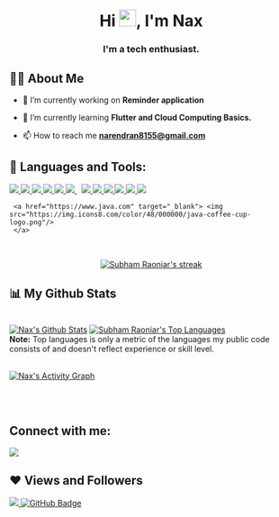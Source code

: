 <!-- ### Hi there Nax here !👋

<!--
**Nax-Ripper/Nax-Ripper** is a ✨ _special_ ✨ repository because its `README.md` (this file) appears on your GitHub profile.

Here are some ideas to get you started:

- 🔭 I’m currently working on ...
- 🌱 I’m currently learning ...
- 👯 I’m looking to collaborate on ...
- 🤔 I’m looking for help with ...
- 💬 Ask me about ...
- 📫 How to reach me: ...
- 😄 Pronouns: ...
- ⚡ Fun fact: ...
-->

<div>
<!-- <p style="text-align:center;"><a href="#"><img width="50%" height="auto" src="https://twitter.com/i_am__Naren_/photo" height="110px" /></a></p></div> -->

<h1 align="center">Hi <img src="https://raw.githubusercontent.com/MartinHeinz/MartinHeinz/master/wave.gif" width="30px">, I'm Nax</h1>

<h3 align="center">I'm a tech enthusiast.</h3>

## 🙋‍♂️ About Me

- 🔭 I’m currently working on **Reminder application**

<!-- - 🔭 I’m currently working on **[Reminder_app](https://covid-19-tracker-e4bda.web.app/)** -->

<!-- - 🌱 I’m currently learning **Data Structures and Algorithms.** -->

- 🌱 I’m currently learning **Flutter and Cloud Computing Basics.**

<!-- - 👯 I’m looking to collaborate on **OpenSource Projects** -->

<!-- - 👨‍💻 All of my projects are available at **[My Portfolio](https://subhamraoniar.com)** -->

<!-- - 📫 How to reach me **subham.raoniar@gmail.com** -->

- 📫 How to reach me **narendran8155@gmail.com**
<!-- - ⚡ Fun fact **I play games and go to the GYM very often.** -->

## 🚀 Languages and Tools:

<p align="left"> 
    <a href="https://www.java.com" target="_blank"> <img src="https://img.icons8.com/color/48/000000/java-coffee-cup-logo.png"/>
     </a>
     <a href="https://www.python.org" target="_blank"> <img src="https://img.icons8.com/color/48/000000/python.png"/> 
    </a> 
     <a href="https://developer.mozilla.org/en-US/docs/Web/JavaScript" target="_blank"> <img src="https://img.icons8.com/color/48/000000/javascript.png"/> 
    </a> 
    <!-- <a href="https://reactjs.org/" target="_blank"> <img src="https://img.icons8.com/color/48/000000/react-native.png"/>
     </a> -->
    <!-- <a href="https://spring.io/projects/spring-boot" target="_blank"> <img src="https://img.icons8.com/color/48/000000/spring-logo.png"/> 
    </a>  -->
    <a href="https://www.w3.org/html/" target="_blank"> <img src="https://img.icons8.com/color/48/000000/html-5.png"/> 
    </a> 
    <a href="https://www.w3schools.com/css/" target="_blank"> <img src="https://img.icons8.com/color/48/000000/css3.png"/> 
    </a> 
    <!-- <a href="https://getbootstrap.com" target="_blank"> <img src="https://img.icons8.com/color/48/000000/bootstrap.png"/> 
    </a>  -->
    <!-- <a style="padding-right:8px;" href="https://nodejs.org" target="_blank"> <img src="https://img.icons8.com/color/48/000000/nodejs.png"/> 
    </a>  -->
    <a style="padding-right:8px;" href="https://www.mysql.com/" target="_blank"> <img src="https://img.icons8.com/fluent/50/000000/mysql-logo.png"/> 
    </a>
    <!-- <a href="https://www.mongodb.com/" target="_blank"> <img src="https://raw.githubusercontent.com/devicons/devicon/master/icons/mongodb/mongodb-original-wordmark.svg" alt="mongodb" width="48" height="48"/> 
    </a>  -->
    <a href="https://firebase.google.com/" target="_blank"> <img src="https://img.icons8.com/color/48/000000/firebase.png"/> 
    </a> 
    <!-- <a href="https://postman.com" target="_blank"> <img src="https://www.vectorlogo.zone/logos/getpostman/getpostman-icon.svg" alt="postman" width="45" height="45"/> 
    </a>    -->
    <!-- <a href="https://git-scm.com/" target="_blank"> <img src="https://img.icons8.com/color/48/000000/git.png"/> 
    </a>  -->
    <!-- <a href="https://www.jenkins.io" target="_blank"> <img src="https://www.vectorlogo.zone/logos/jenkins/jenkins-icon.svg" alt="jenkins" width="48" height="48"/> 
    </a>  -->
    <!-- <a href="https://redux.js.org" target="_blank"> <img src="https://img.icons8.com/color/48/000000/redux.png"/> 
    </a> -->
    <!-- <a href="https://expressjs.com" target="_blank"> <img src="https://raw.githubusercontent.com/devicons/devicon/master/icons/express/express-original-wordmark.svg" alt="express" width="40" height="40"/> 
    </a> -->
<a href="https://flutter.dev/" target="_blank"> <img src="https://img.icons8.com/color/48/000000/flutter.png"/>
    </a> 
    <a href="https://www.w3schools.com/CPP/default.asp" target="_blank"> <img src="https://img.icons8.com/color/48/000000/c-plus-plus-logo.png"/>
    </a> 
        <a href="https://www.selenium.dev/" target="_blank"> <img src="https://img.icons8.com/color/48/000000/selenium-test-automation.png"/>
    </a> 
            <a href="https://www.linux.org/" target="_blank"> <img src="https://img.icons8.com/color/48/000000/linux--v2.png"/>
    </a> 
             <a href="https://cloud.google.com/" target="_blank"> <img src="https://img.icons8.com/color/48/000000/google-cloud.png"/>
    </a> 
    
     <a href="https://www.java.com" target="_blank"> <img src="https://img.icons8.com/color/48/000000/java-coffee-cup-logo.png"/>
     </a>
</p>

<!-- [![React Badge](https://img.shields.io/badge/-React-61DBFB?style=for-the-badge&labelColor=black&logo=react&logoColor=61DBFB)](#)  [![Javascript Badge](https://img.shields.io/badge/-Javascript-F0DB4F?style=for-the-badge&labelColor=black&logo=javascript&logoColor=F0DB4F)](#) [![Typescript Badge](https://img.shields.io/badge/-Typescript-007acc?style=for-the-badge&labelColor=black&logo=typescript&logoColor=007acc)](#) [![Nodejs Badge](https://img.shields.io/badge/-Nodejs-3C873A?style=for-the-badge&labelColor=black&logo=node.js&logoColor=3C873A)](#) [![GraphQL Badge](https://img.shields.io/badge/-GraphQl-e535ab?style=for-the-badge&labelColor=black&logo=node.js&logoColor=e535ab)](#) -->
<br/>

<p align="center">
    <a href="https://github.com/DenverCoder1/github-readme-streak-stats">
        <img title="🔥 Get streak stats for your profile at git.io/streak-stats" alt="Subham Raoniar's streak" src="https://github-readme-streak-stats.herokuapp.com/?user=Nax-Ripper&theme=merko&hide_border=true&stroke=0000&background=060A0CD0&date_format=M%20j%5B%2C%20Y%5D"/>
    </a>

</p>

## 📊 My Github Stats

  <br/>
    <a href="https://github.com/SubhamRaoniar28/github-readme-stats"><img alt="Nax's Github Stats" src="https://github-readme-stats.vercel.app/api?username=Nax-Ripper&show_icons=true&count_private=true&theme=react&hide_border=true&bg_color=0D1117" /></a>
  <a href="https://github.com/SubhamRaoniar28/github-readme-stats"><img alt="Subham Raoniar's Top Languages" src="https://github-readme-stats.vercel.app/api/top-langs/?username=Nax-Ripper&langs_count=8&count_private=true&layout=compact&theme=react&hide_border=true&bg_color=0D1117" /></a>
  <br/>
  <b>Note:</b> Top languages is only a metric of the languages my public code consists of and doesn't reflect experience or skill level.

<br/>
<br/>

<a href="https://github.com/SubhamRaoniar28/github-readme-activity-graph"><img alt="Nax's Activity Graph" src="https://activity-graph.herokuapp.com/graph?username=Nax-Ripper&bg_color=0D1117&color=5BCDEC&line=5BCDEC&point=FFFFFF&hide_border=true" /></a>

<br/>
<br/>

## Connect with me:

<p align="left">

<a href = "https://www.linkedin.com/in/narendranrammudo/"><img src="https://img.icons8.com/fluent/48/000000/linkedin.png"/></a>
<!-- <a href = "https://twitter.com/subhamraoniar"><img src="https://img.icons8.com/fluent/48/000000/twitter.png"/></a>
<a href = "https://www.instagram.com/subhamraoniar/"><img src="https://img.icons8.com/fluent/48/000000/instagram-new.png"/></a>
<a href = "https://www.youtube.com/channel/UC-NXT1lYAOPa3lrgWXqvuHA"><img src="https://img.icons8.com/color/48/000000/youtube-play.png"/></a> -->

</p>

## ❤ Views and Followers

<a href="https://github.com/Meghna-DAS/github-profile-views-counter">
    <img src="https://komarev.com/ghpvc/?username=Nax-Ripper">
</a>
<a href="https://github.com/SubhamRaoniar28?tab=followers"><img src="https://img.shields.io/github/followers/Nax-Ripper?label=Followers&style=social" alt="GitHub Badge"></a>

 
 
 
